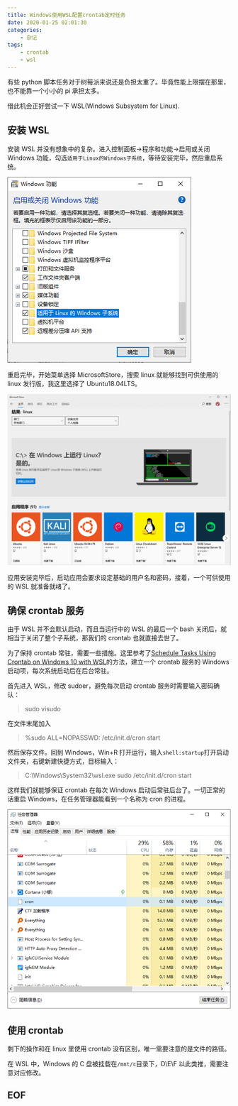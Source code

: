 ```yaml
---
title: Windows使用WSL配置crontab定时任务
date: 2020-01-25 02:01:30
categories:
    - 杂记
tags:
    - crontab
    - wsl
---
```


有些 python 脚本任务对于树莓派来说还是负担太重了。毕竟性能上限摆在那里，也不能靠一个小小的 pi 承担太多。

借此机会正好尝试一下 WSL(Windows Subsystem for Linux).

<!-- more -->

## 安装 WSL

安装 WSL 并没有想象中的复杂。进入控制面板->程序和功能->启用或关闭 Windows 功能，勾选`适用于Linux的Windows子系统`，等待安装完毕，然后重启系统。

![适用于Linux的Windows子系统](/pic/2020-01-25-wsl-crontab/Snipaste_2020-01-25_19-14-26.png)

重启完毕，开始菜单选择 MicrosoftStore，搜索 linux 就能够找到可供使用的 linux 发行版，我这里选择了 Ubuntu18.04LTS。

![MicrosoftStore](/pic/2020-01-25-wsl-crontab/Snipaste_2020-01-25_02-08-03.png)

应用安装完毕后，启动应用会要求设定基础的用户名和密码，接着，一个可供使用的 WSL 就准备就绪了。

## 确保 crontab 服务

由于 WSL 并不会默认启动，而且当运行中的 WSL 的最后一个 bash 关闭后，就相当于关闭了整个子系统，那我们的 crontab 也就直接去世了。

为了保持 crontab 常驻，需要一些措施。这里参考了[Schedule Tasks Using Crontab on Windows 10 with WSL](https://blog.snowme34.com/post/schedule-tasks-using-crontab-on-windows-10-with-wsl/index.html)的方法，建立一个 crontab 服务的 Windows 启动项，每次系统启动后在后台常驻。

首先进入 WSL，修改 sudoer，避免每次启动 crontab 服务时需要输入密码确认：

> sudo visudo

在文件末尾加入

> %sudo ALL=NOPASSWD: /etc/init.d/cron start

然后保存文件。回到 Windows，Win+R 打开运行，输入`shell:startup`打开启动文件夹，右键新建快捷方式，目标输入：

> C:\Windows\System32\wsl.exe sudo /etc/init.d/cron start

这样我们就能够保证 crontab 在每次 Windows 启动后常驻后台了。一切正常的话重启 Windows，在任务管理器能看到一个名称为 cron 的进程。

![任务管理器](/pic/2020-01-25-wsl-crontab/Snipaste_2020-01-25_19-16-06.png)

## 使用 crontab

剩下的操作和在 linux 里使用 crontab 没有区别，唯一需要注意的是文件的路径。

在 WSL 中，Windows 的 C 盘被挂载在`/mnt/c`目录下，D\E\F 以此类推，需要注意对应修改。

## EOF
